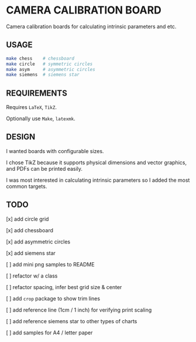 # CAMERA CALIBRATION BOARD

Camera calibration boards for calculating intrinsic parameters and etc.


## USAGE

```bash
make chess    # chessboard
make circle   # symmetric circles
make asym     # asymmetric circles
make siemens  # siemens star
```


## REQUIREMENTS

Requires `LaTeX`, `TikZ`.

Optionally use `Make`, `latexmk`.


## DESIGN

I wanted boards with configurable sizes.

I chose TikZ because it supports physical dimensions and vector graphics, and PDFs can be printed easily.

I was most interested in calculating intrinsic parameters so I added the most common targets.


## TODO

[x] add circle grid

[x] add chessboard

[x] add asymmetric circles

[x] add siemens star

[ ] add mini png samples to README

[ ] refactor w/ a class

[ ] refactor spacing, infer best grid size & center

[ ] add `crop` package to show trim lines

[ ] add reference line (1cm / 1 inch) for verifying print scaling

[ ] add reference siemens star to other types of charts

[ ] add samples for A4 / letter paper
